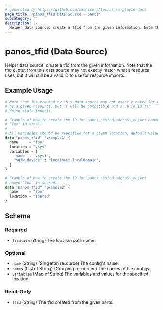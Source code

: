 ```yaml
---
# generated by https://github.com/hashicorp/terraform-plugin-docs
page_title: "panos_tfid Data Source - panos"
subcategory: ""
description: |-
  Helper data source: create a tfid from the given information. Note that the tfid ouptut from this data source may not exactly match what a resource uses, but it will still be a valid ID to use for resource imports.
---
```


# panos_tfid (Data Source)

Helper data source: create a tfid from the given information. Note that the tfid ouptut from this data source may not exactly match what a resource uses, but it will still be a valid ID to use for resource imports.

## Example Usage

```terraform
# Note that IDs created by this data source may not exactly match IDs created
# by a given resource, but it will be compatible and a valid ID for
# doing state imports.

# Example of how to create the ID for panos_nested_address_object named
# "foo" in vsys1.
#
# All variables should be specified for a given location, default value or not.
data "panos_tfid" "example1" {
  name     = "foo"
  location = "vsys"
  variables = {
    "name" : "vsys1",
    "ngfw_device" : "localhost.localdomain",
  }
}

# Example of how to create the ID for panos_nested_address_object
# named "foo" in shared.
data "panos_tfid" "example2" {
  name     = "foo"
  location = "shared"
}
```

<!-- schema generated by tfplugindocs -->
## Schema

### Required

- `location` (String) The location path name.

### Optional

- `name` (String) (Singleton resource) The config's name.
- `names` (List of String) (Grouping resources) The names of the configs.
- `variables` (Map of String) The variables and values for the specified location.

### Read-Only

- `tfid` (String) The tfid created from the given parts.

